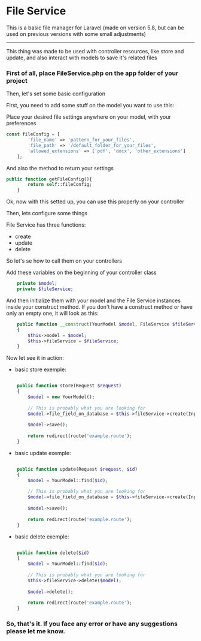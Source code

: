 File Service
=======

This is a basic file manager for Laravel (made on version 5.8, but can be used on previous versions with some small adjustments)

---



This thing was made to be used with controller resources, like store and update, and also interact with models to save it's related files



### First of all, place FileService.php on the app folder of your project



Then, let's set some basic configuration




First, you need to add some stuff on the model you want to use this:




Place your desired file settings anywhere on your model, with your preferences

``` php
const fileConfig = [
        'file_name' => 'pattern_for_your_files',
        'file_path' => '/default_folder_for_your_files',
        'allowed_extensions' => ['pdf', 'docx', 'other_extensions']
    ];
```

And also the method to return your settings

``` php
public function getFileConfig(){
        return self::fileConfig;
    }
```


Ok, now with this setted up, you can use this properly on your controller


Then, lets configure some things


File Service has three functions: 
  
  * create
  * update 
  * delete


So let's se how to call them on your controllers


Add these variables on the beginning of your controller class

``` php
    private $model;
    private $fileService;
```

And then initialize them with your model and the File Service instances inside your construct method. If you don't have a construct method or have only an empty one, it will look as this:

``` php
    public function __construct(YourModel $model, FileService $fileService)
    {
        $this->model = $model;
        $this->fileService = $fileService;
    }
```

Now let see it in action:

  * basic store exemple:

``` php

    public function store(Request $request)
    {
        $model = new YourModel();
        
        // This is probably what you are looking for
        $model->file_field_on_database = $this->fileService->create(Input::file('file_upload'), $this->model)['file'];
        
        $model->save();
        
        return redirect(route('example.route');
    }
```


   * basic update exemple:

``` php

    public function update(Request $request, $id)
    {
        $model = YourModel::find($id);
        
        // This is probably what you are looking for
        $model->file_field_on_database = $this->fileService->create(Input::file('file_upload'), $this->model)['file'];
        
        $model->save();
        
        return redirect(route('example.route');
    }
```



* basic delete exemple:

``` php

    public function delete($id)
    {
        $model = YourModel::find($id);
        
        // This is probably what you are looking for
        $this->fileService->delete($model);
        
        $model->delete();
        
        return redirect(route('example.route');
    }
```


### So, that's it. If you face any error or have any suggestions please let me know.
